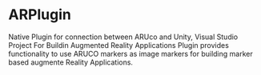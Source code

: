 # ARPlugin
Native Plugin for connection between ARUco and Unity, Visual Studio Project For Buildin Augmented Reality Applications
Plugin provides functionality to use ARUCO markers as image markers for building marker based augmente Reality Applications.  

